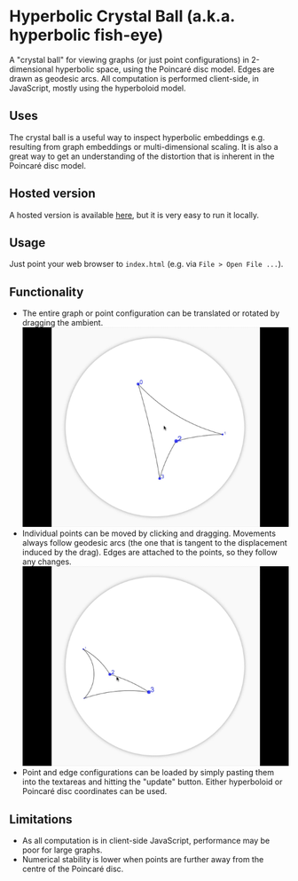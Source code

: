# Hyperbolic Crystal Ball (a.k.a. hyperbolic fish-eye)
A "crystal ball" for viewing graphs (or just point configurations) in 2-dimensional hyperbolic space, using the Poincaré disc model.  Edges are drawn as geodesic arcs.
All computation is performed client-side, in JavaScript, mostly using the hyperboloid model.

## Uses
The crystal ball is a useful way to inspect hyperbolic embeddings e.g. resulting from graph embeddings or multi-dimensional scaling.  It is also a great way to get an understanding of the distortion that is inherent in the Poincaré disc model. 

## Hosted version
A hosted version is available [here](https://crystal-ball.lateral.io/), but it is very easy to run it locally.

## Usage
Just point your web browser to `index.html` (e.g. via `File > Open File ...`).

## Functionality

+ The entire graph or point configuration can be translated or rotated by dragging the ambient. ![](img/drag-ambient.gif)
+ Individual points can be moved by clicking and dragging.  Movements always follow geodesic arcs (the one that is tangent to the displacement induced by the drag).  Edges are attached to the points, so they follow any changes. ![](img/drag-individual.gif)
+ Point and edge configurations can be loaded by simply pasting them into the textareas and hitting the "update" button.  Either hyperboloid or Poincaré disc coordinates can be used.

## Limitations

+ As all computation is in client-side JavaScript, performance may be poor for large graphs.
+ Numerical stability is lower when points are further away from the centre of the Poincaré disc.
